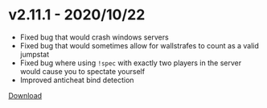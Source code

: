 # v2.11.1 - 2020/10/22

* Fixed bug that would crash windows servers
* Fixed bug that would sometimes allow for wallstrafes to count as a valid jumpstat
* Fixed bug where using `!spec` with exactly two players in the server would cause you to spectate yourself
* Improved anticheat bind detection

[Download](https://bitbucket.org/kztimerglobalteam/gokz/downloads)